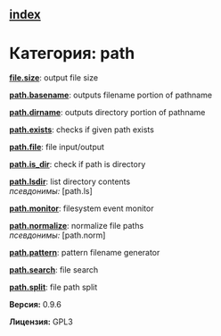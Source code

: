[index](index.html) 
---

# Категория: path




[**file.size**](file.size.html): output file size 

[**path.basename**](path.basename.html): outputs filename portion of pathname 

[**path.dirname**](path.dirname.html): outputs directory portion of pathname 

[**path.exists**](path.exists.html): checks if given path exists 

[**path.file**](path.file.html): file input/output 

[**path.is_dir**](path.is_dir.html): check if path is directory 

[**path.lsdir**](path.lsdir.html): list directory contents <br>
_псевдонимы:_ \[path.ls\]


[**path.monitor**](path.monitor.html): filesystem event monitor 

[**path.normalize**](path.normalize.html): normalize file paths <br>
_псевдонимы:_ \[path.norm\]


[**path.pattern**](path.pattern.html): pattern filename generator 

[**path.search**](path.search.html): file search 

[**path.split**](path.split.html): file path split 


**Версия:** 0.9.6

**Лицензия:** GPL3
